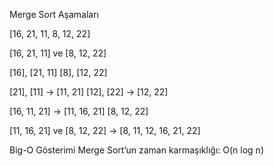 Merge Sort Aşamaları

[16, 21, 11, 8, 12, 22]

[16, 21, 11] ve [8, 12, 22]

[16], [21, 11]
[8], [12, 22]

[21], [11] → [11, 21]
[12], [22] → [12, 22]

[16, 11, 21] → [11, 16, 21]
[8, 12, 22]

[11, 16, 21] ve [8, 12, 22] → [8, 11, 12, 16, 21, 22]

Big-O Gösterimi
Merge Sort’un zaman karmaşıklığı: O(n log n)
